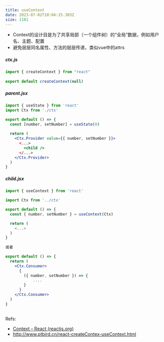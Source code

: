 ```yaml
---
title: useContext
date: 2023-07-02T10:04:15.303Z
size: 1101
---
```

- Context的设计目是为了共享局部（一个组件树）的“全局”数据，例如用户名、主题、配置
- 避免层层同名属性、方法的层层传递，类似vue中的attrs

##### ctx.js

```jsx
import { createContext } from "react"
 
export default createContext(null)
```

##### parent.jsx

```jsx
import { useState } from 'react'
import Ctx from './ctx'

export default () => {
  const [number, setNumber] = useState(0)
  
  return (
    <Ctx.Provider value={{ number, setNumber }}>
      <...>
        <child />
      </...>
    </Ctx.Provider>
  )
}
```

##### child.jsx

```jsx
import { useContext } from 'react'

import Ctx from '../ctx'

export default () => {
  const { number, setNumber } = useContext(Ctx)

  return (
    <...>
  )
}
      
或者

export default () => {
  return (
    <Ctx.Consumer>
      { 
        ({ number, setNumber }) => {
        	....
      	}
      }
    </Ctx.Consumer>
  )
}
      
```



Refs:

- [Context – React (reactjs.org)](https://zh-hans.reactjs.org/docs/context.html)
- http://www.ptbird.cn/react-createContex-useContext.html


